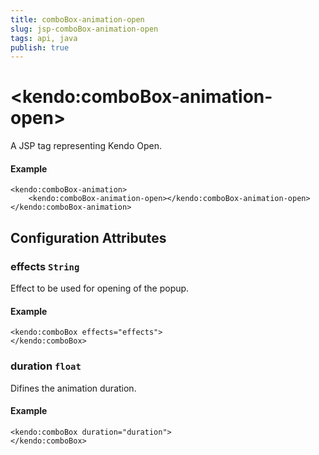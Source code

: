```yaml
---
title: comboBox-animation-open
slug: jsp-comboBox-animation-open
tags: api, java
publish: true
---
```


# \<kendo:comboBox-animation-open\>
A JSP tag representing Kendo Open.

#### Example
    <kendo:comboBox-animation>
        <kendo:comboBox-animation-open></kendo:comboBox-animation-open>
    </kendo:comboBox-animation>


## Configuration Attributes


### effects `String`

Effect to be used for opening of the popup.

#### Example
    <kendo:comboBox effects="effects">
    </kendo:comboBox>



### duration `float`

Difines the animation duration.

#### Example
    <kendo:comboBox duration="duration">
    </kendo:comboBox>


